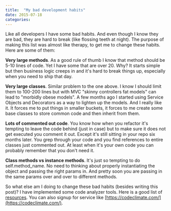 ```yaml
---
title:  "My bad development habits"
date: 2015-07-18
categories:
---
```


Like all developers I have some bad habits.  And even though I know they are bad, they are hard to break (like flossing teeth at night).  The purpose of making this list was almost like therapy, to get me to change these habits.  Here are some of them:

**Very large methods**.  As a good rule of thumb I know that method should be 5-10 lines of code.  Yet I have some that are over 20.  Why?  It starts simple but then business logic creeps in and it's hard to break things up, especially when you need to ship that day.

**Very large classes**.  Similar problem to the one above.  I know I should limit them to 100-200 lines but with MVC "skinny controllers fat models" can lead to "morbidly obese models".  A few months ago I started using Service Objects and Decorators as a way to lighten up the models.  And I really like it.  It forces me to put things in smaller buckets, it forces to me create some base classes to store common code and then inherit from them.

**Lots of commented out code**.  You know how when you refactor it's tempting to leave the code behind (just in case) but to make sure it does not get executed you comment it out.  Except it's still sitting in your repo six months later.  You grep through your code and you find references to entire classes just commented out.  At least when it's your own code you can probably remember that you don't need it.

**Class methods vs instance methods**.  It's just so tempting to do self.method_name.  No need to thinking about properly instantiating the object and passing the right params in.  And pretty soon you are passing in the same params over and over to different methods.  

So what else am I doing to change these bad habits (besides writing this post)?  I have implemented some code analyzer tools.  Here is a good list of [resources](https://infinum.co/the-capsized-eight/articles/top-8-tools-for-ruby-on-rails-code-optimization-and-cleanup).  You can also signup for service like [https://codeclimate.com/](https://codeclimate.com/).
